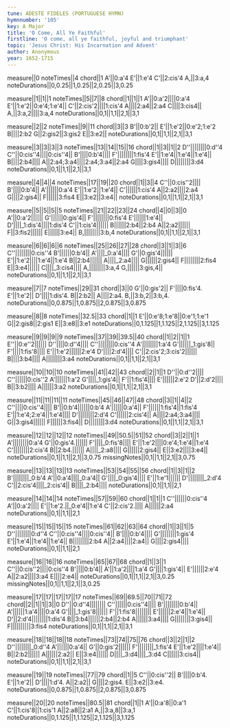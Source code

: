 ```yaml
---
tune: ADESTE FIDELES (PORTUGUESE HYMN)
hymnnumber: '105'
key: A Major
title: 'O Come, All Ye Faithful'
firstline: 'O come, all ye faithful, joyful and triumphant'
topic: 'Jesus Christ: His Incarnation and Advent'
author: Anonymous
year: 1652-1715
---
```

measure||0
noteTimes||4
chord||1
A'||0:a'4
E'||1:e'4
C'||2:cis'4
A,||3:a,4
noteDurations||0,0.25||1,0.25||2,0.25||3,0.25

measure||1||1||1
noteTimes||5||7||8
chord||1||1||1
A'||0:a'2||||0:a'4
E'||1:e'2||0:e'4;1:e'4||
C'||2:cis'2||||1:cis'4
A||||2:a4||2:a4
C||||3:cis4||
A,||3:a,2||||3:a,4
noteDurations||0,1||1,1||2,1||3,1

measure||2||2
noteTimes||9||11
chord||3||3
B'||0:b'2||
E'||1:e'2||0:e'2;1:e'2
B||||2:b2
G||2:gis2||3:gis2
E||3:e2||
noteDurations||0,1||1,1||2,1||3,1

measure||3||3||3||3
noteTimes||13||14||15||16
chord||1||3||1||2
D''||||||||0:d''4
C''||0:cis''4||||0:cis''4||
B'||||0:b'4||||
F'||||||||1:fis'4
E'||1:e'4||1:e'4||1:e'4||
B||||2:b4||||
A||2:a4;3:a4||||2:a4;3:a4||2:a4
G||||3:gis4||||
D||||||||3:d4
noteDurations||0,1||1,1||2,1||3,1

measure||4||4||4
noteTimes||17||19||20
chord||1||3||4
C''||0:cis''2||||
B'||||0:b'4||
A'||||||0:a'4
E'||1:e'2||1:e'4||
C'||||||1:cis'4
A||2:a2||||2:a4
G||||2:gis4||
F||||||3:fis4
E||3:e2||3:e4||
noteDurations||0,1||1,1||2,1||3,1

measure||5||5||5||5
noteTimes||21||22||23||24
chord||4||0||3||0
A'||0:a'2||||||
G'||||||0:gis'4||
F'||||||||0:fis'4
E'||||||1:e'4||
D'||||_1:dis'4||||1:dis'4
C'||1:cis'4||||||
B||||||2:b4||2:b4
A||2:a2||||||
F||3:fis2||||||
E||||||3:e4||
B,||||||||3:b,4
noteDurations||0,1||1,1||2,1||3,1

measure||6||6||6||6
noteTimes||25||26||27||28
chord||3||1||3||6
C''||||||||0:cis''4
B'||||||0:b'4||
A'||||_0:a'4||||
G'||0:gis'4||||||
E'||1:e'2||||1:e'4||1:e'4
B||2:b4||||||
A||||_2:a4||||
G||||||2:gis4||
F||||||||2:fis4
E||3:e4||||||
C||||_3:cis4||||
A,||||||||3:a,4
G,||||||3:gis,4||
noteDurations||0,1||1,1||2,1||3,1

measure||7||7
noteTimes||29||31
chord||3||0
G'||0:gis'2||
F'||||0:fis'4.
E'||1:e'2||
D'||||1:dis'4.
B||2:b2||
A||||2:a4.
B,||3:b,2||3:b,4.
noteDurations||0,0.875||1,0.875||2,0.875||3,0.875

measure||8||8
noteTimes||32.5||33
chord||1||1
E'||0:e'8;1:e'8||0:e'1;1:e'1
G||2:gis8||2:gis1
E||3:e8||3:e1
noteDurations||0,1.125||1,1.125||2,1.125||3,1.125

measure||9||9||9||9
noteTimes||37||39||39.5||40
chord||1||2||1||1
E''||0:e''2||||||
D''||||0:d''4||||
C''||||||||0:cis''4
A'||||||||1:a'4
G'||||||_1:gis'8||
F'||||1:fis'8||||
E'||1:e'2||||||2:e'4
D'||||2:d'4||||
C'||2:cis'2;3:cis'2||||||
B||||3:b4||||
A||||||||3:a4
noteDurations||0,1||1,1||2,1||3,1

measure||10||10||10
noteTimes||41||42||43
chord||2||1||1
D''||0:d''2||||
C''||||||0:cis''2
A'||||||1:a'2
G'||||_1:gis'4||
F'||1:fis'4||||
E'||||||2:e'2
D'||2:d'2||||
B||3:b2||||
A||||||3:a2
noteDurations||0,1||1,1||2,1||3,1

measure||11||11||11||11
noteTimes||45||46||47||48
chord||3||1||4||2
C''||||0:cis''4||||
B'||0:b'4||||||0:b'4
A'||||||0:a'4||
F'||||||1:fis'4||1:fis'4
E'||1:e'4;2:e'4||1:e'4||||
D'||||||||2:d'4
C'||||||2:cis'4||
A||||2:a4;3:a4||||
G||3:gis4||||||
F||||||3:fis4||
D||||||||3:d4
noteDurations||0,1||1,1||2,1||3,1

measure||12||12||12||12
noteTimes||49||50.5||51||52
chord||3||2||1||1
A'||||||||0:a'4
G'||0:gis'4.||||||
F'||||_0:fis'8||||
E'||1:e'2||||0:e'4;1:e'4||1:e'4
C'||||||||2:cis'4
B||2:b4.||||||
A||||_2:a8||||
G||||||2:gis4||
E||3:e2||||3:e4||
noteDurations||0,1||1,1||2,1||3,0.75
missingNotes||0,1||1,1||2,1||3,0.75

measure||13||13||13||13
noteTimes||53||54||55||56
chord||1||3||1||2
B'||||||||_0:b'4
A'||0:a'4||||_0:a'4||
G'||||_0:gis'4||||
E'||1:e'1||||||
D'||||||||_2:d'4
C'||2:cis'4||||_2:cis'4||
B||||_2:b4||||
noteDurations||0,1||1,1||2,1

measure||14||14||14
noteTimes||57||59||60
chord||1||1||1
C''||||||0:cis''4
A'||0:a'2||||
E'||1:e'2.||_0:e'4||1:e'4
C'||2:cis'2.||||
A||||||2:a4
noteDurations||0,1||1,1||2,1

measure||15||15||15||15
noteTimes||61||62||63||64
chord||1||3||1||5
D''||||||||0:d''4
C''||0:cis''4||||0:cis''4||
B'||||0:b'4||||
G'||||||||1:gis'4
E'||1:e'4||1:e'4||1:e'4||
B||||||||2:b4
A||2:a4||||2:a4||
G||||2:gis4||||
noteDurations||0,1||1,1||2,1

measure||16||16||16
noteTimes||65||67||68
chord||1||3||1
C''||0:cis''2||||0:cis''4
B'||||0:b'4||
A'||1:a'2||||1:a'4
G'||||1:gis'4||
E'||||||2:e'4
A||2:a2||||3:a4
E||||2:e4||
noteDurations||0,1||1,1||2,1||3,0.25
missingNotes||0,1||1,1||2,1||3,0.25

measure||17||17||17||17||17
noteTimes||69||69.5||70||71||72
chord||2||1||1||3||0
D''||0:d''4||||||||
C''||||||0:cis''4||||
B'||||||||0:b'4||
A'||||||1:a'4||||0:a'4
G'||||_1:gis'8||||||
F'||1:fis'8||||||||
E'||||||2:e'4||1:e'4||
D'||2:d'4||||||||1:dis'4
B||3:b4||||||2:b4||2:b4
A||||||3:a4||||
G||||||||3:gis4||
F||||||||||3:fis4
noteDurations||0,1||1,1||2,1||3,1

measure||18||18||18||18
noteTimes||73||74||75||76
chord||3||2||1||2
D''||||||||_0:d''4
A'||||||0:a'4||
G'||0:gis'2||||||
F'||||||||_1:fis'4
E'||1:e'2||||1:e'4||
B||2:b2||||||
A||||||2:a2||
E||3:e4||||||
D||||_3:d4||||_3:d4
C||||||3:cis4||
noteDurations||0,1||1,1||2,1||3,1

measure||19||19
noteTimes||77||79
chord||1||5
C''||0:cis''2||
B'||||0:b'4.
E'||1:e'2||
D'||||1:d'4.
A||2:a2||
G||||2:gis4.
E||3:e2||3:e4.
noteDurations||0,0.875||1,0.875||2,0.875||3,0.875

measure||20||20
noteTimes||80.5||81
chord||1||1
A'||0:a'8||0:a'1
C'||1:cis'8||1:cis'1
A||2:a8||2:a1
A,||3:a,8||3:a,1
noteDurations||0,1.125||1,1.125||2,1.125||3,1.125

